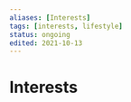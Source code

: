 ```yaml
---
aliases: [Interests]
tags: [interests, lifestyle]
status: ongoing
edited: 2021-10-13
---
```


# Interests
